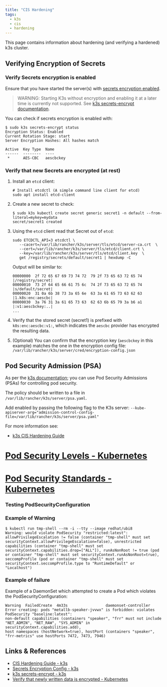 ```yaml
---
title: "CIS Hardening"
tags:
  - k3s
  - cis
  - hardening
---
```


This page contains information about hardening (and verifying a hardened) k3s cluster.
<!--more-->

## Verifying Encryption of Secrets

### Verify Secrets encryption is enabled

Ensure that you have started the server(s) with [secrets encryption enabled](./server).

> WARNING: Starting K3s without encryption and enabling it at a later time is currently not supported.
> See [k3s secrets-encrypt documentation](https://docs.k3s.io/cli/secrets-encrypt).

You can check if secrets encryption is enabled with:
```shell
$ sudo k3s secrets-encrypt status
Encryption Status: Enabled
Current Rotation Stage: start
Server Encryption Hashes: All hashes match

Active  Key Type  Name
------  --------  ----
 *      AES-CBC   aescbckey
```

### Verify that new Secrets are encrypted (at rest)

1. Install an `etcd` client:
    ```shell
    # Install etcdctl (A simple command line client for etcd)
    sudo apt install etcd-client
    ```

2. Create a new secret to check:
    ```shell
    $ sudo k3s kubectl create secret generic secret1 -n default --from-literal=mykey=mydata
    secret/secret1 created
    ```

3. Using the `etcd` client read that Secret out of `etcd`:
    ```shell
    sudo ETCDCTL_API=3 etcdctl \
       --cacert=/var/lib/rancher/k3s/server/tls/etcd/server-ca.crt  \
       --cert=/var/lib/rancher/k3s/server/tls/etcd/client.crt \
       --key=/var/lib/rancher/k3s/server/tls/etcd/client.key  \
       get /registry/secrets/default/secret1 | hexdump -C
    ``` 
   Output will be similar to:
    ```text
    00000000  2f 72 65 67 69 73 74 72  79 2f 73 65 63 72 65 74  |/registry/secret|
    00000010  73 2f 64 65 66 61 75 6c  74 2f 73 65 63 72 65 74  |s/default/secret|
    00000020  31 0a 6b 38 73 3a 65 6e  63 3a 61 65 73 63 62 63  |1.k8s:enc:aescbc|
    00000030  3a 76 31 3a 61 65 73 63  62 63 6b 65 79 3a b6 a1  |:v1:aescbckey:..|
    ...
    ```

4. Verify that the stored secret (secret1) is prefixed with `k8s:enc:aescbc:v1:`, 
   which indicates the `aescbc` provider has encrypted the resulting data.
5. (Optional) You can confirm that the encryption key (`aescbckey` in this example) matches the one in the 
   encryption config file: `/var/lib/rancher/k3s/server/cred/encryption-config.json`

## Pod Security Admission (PSA)

As per the [k3s documentation](https://docs.k3s.io/security/hardening-guide#pod-security); you can use 
Pod Security Admissions (PSAs) for controlling pod security.

The policy should be written to a file in `/var/lib/rancher/k3s/server/psa.yaml`.

Add enabled by passing the following flag to the K3s server: `--kube-apiserver-arg="admission-control-config-file=/var/lib/rancher/k3s/server/psa.yaml"`

For more information see:
* [k3s CIS Hardening Guide](https://docs.k3s.io/security/hardening-guide#pod-security)
# [Pod Security Levels - Kubernetes](https://kubernetes.io/docs/concepts/security/pod-security-admission/#pod-security-levels)
# [Pod Security Standards - Kubernetes](https://kubernetes.io/docs/concepts/security/pod-security-standards/)

### Testing PodSecurityConfiguration

### Example of Warning

```shell
$ kubectl run tmp-shell --rm -i --tty --image redhat/ubi8
Warning: would violate PodSecurity "restricted:latest": allowPrivilegeEscalation != false (container "tmp-shell" must set securityContext.allowPrivilegeEscalation=false), unrestricted capabilities (container "tmp-shell" must set securityContext.capabilities.drop=["ALL"]), runAsNonRoot != true (pod or container "tmp-shell" must set securityContext.runAsNonRoot=true), seccompProfile (pod or container "tmp-shell" must set securityContext.seccompProfile.type to "RuntimeDefault" or "Localhost")
```

### Example of failure

Example of a DaemonSet which attempted to create a Pod which violates the PodSecurityConfiguration:

```text
Warning  FailedCreate  4m33s                 daemonset-controller  Error creating: pods "metallb-speaker-jvvwx" is forbidden: violates PodSecurity "baseline:latest": 
non-default capabilities (containers "speaker", "frr" must not include "NET_ADMIN", "NET_RAW", "SYS_ADMIN" in securityContext.capabilities.add), 
host namespaces (hostNetwork=true), hostPort (containers "speaker", "frr-metrics" use hostPorts 7472, 7473, 7946)
```


## Links & References

* [CIS Hardening Guide - k3s](https://docs.k3s.io/security/hardening-guide)
* [Secrets Encryption Config - k3s](https://docs.k3s.io/security/secrets-encryption)
* [k3s secrets-encrypt - k3s](https://docs.k3s.io/cli/secrets-encrypt)
* [Verify that newly written data is encrypted - Kubernetes](https://kubernetes.io/docs/tasks/administer-cluster/encrypt-data/#verifying-that-data-is-encrypted)